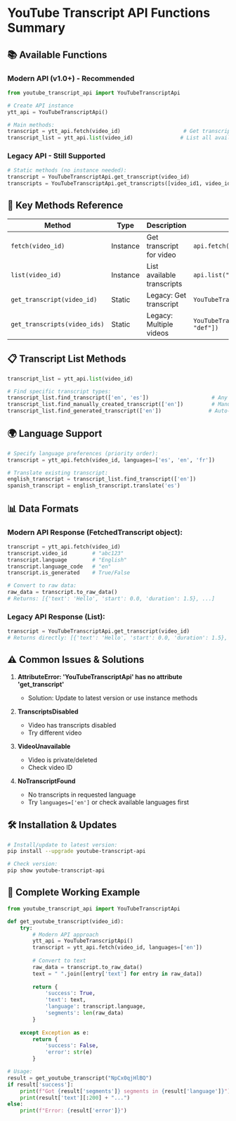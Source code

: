 # YouTube Transcript API Functions Summary

## 📚 Available Functions

### Modern API (v1.0+) - Recommended

```python
from youtube_transcript_api import YouTubeTranscriptApi

# Create API instance
ytt_api = YouTubeTranscriptApi()

# Main methods:
transcript = ytt_api.fetch(video_id)                    # Get transcript
transcript_list = ytt_api.list(video_id)               # List all available transcripts
```

### Legacy API - Still Supported

```python
# Static methods (no instance needed):
transcript = YouTubeTranscriptApi.get_transcript(video_id)
transcripts = YouTubeTranscriptApi.get_transcripts([video_id1, video_id2])
```

## 🔧 Key Methods Reference

| Method | Type | Description | Example |
|--------|------|-------------|---------|
| `fetch(video_id)` | Instance | Get transcript for video | `api.fetch("abc123")` |
| `list(video_id)` | Instance | List available transcripts | `api.list("abc123")` |
| `get_transcript(video_id)` | Static | Legacy: Get transcript | `YouTubeTranscriptApi.get_transcript("abc123")` |
| `get_transcripts(video_ids)` | Static | Legacy: Multiple videos | `YouTubeTranscriptApi.get_transcripts(["abc", "def"])` |

## 📋 Transcript List Methods

```python
transcript_list = ytt_api.list(video_id)

# Find specific transcript types:
transcript_list.find_transcript(['en', 'es'])                    # Any transcript
transcript_list.find_manually_created_transcript(['en'])         # Manual only
transcript_list.find_generated_transcript(['en'])               # Auto-generated only
```

## 🌍 Language Support

```python
# Specify language preferences (priority order):
transcript = ytt_api.fetch(video_id, languages=['es', 'en', 'fr'])

# Translate existing transcript:
english_transcript = transcript_list.find_transcript(['en'])
spanish_transcript = english_transcript.translate('es')
```

## 📊 Data Formats

### Modern API Response (FetchedTranscript object):
```python
transcript = ytt_api.fetch(video_id)
transcript.video_id        # "abc123"
transcript.language        # "English"
transcript.language_code   # "en"
transcript.is_generated    # True/False

# Convert to raw data:
raw_data = transcript.to_raw_data()
# Returns: [{'text': 'Hello', 'start': 0.0, 'duration': 1.5}, ...]
```

### Legacy API Response (List):
```python
transcript = YouTubeTranscriptApi.get_transcript(video_id)
# Returns directly: [{'text': 'Hello', 'start': 0.0, 'duration': 1.5}, ...]
```

## ⚠️ Common Issues & Solutions

1. **AttributeError: 'YouTubeTranscriptApi' has no attribute 'get_transcript'**
   - Solution: Update to latest version or use instance methods

2. **TranscriptsDisabled**
   - Video has transcripts disabled
   - Try different video

3. **VideoUnavailable**
   - Video is private/deleted
   - Check video ID

4. **NoTranscriptFound**
   - No transcripts in requested language
   - Try `languages=['en']` or check available languages first

## 🛠️ Installation & Updates

```bash
# Install/update to latest version:
pip install --upgrade youtube-transcript-api

# Check version:
pip show youtube-transcript-api
```

## 📝 Complete Working Example

```python
from youtube_transcript_api import YouTubeTranscriptApi

def get_youtube_transcript(video_id):
    try:
        # Modern API approach
        ytt_api = YouTubeTranscriptApi()
        transcript = ytt_api.fetch(video_id, languages=['en'])
        
        # Convert to text
        raw_data = transcript.to_raw_data()
        text = " ".join([entry['text'] for entry in raw_data])
        
        return {
            'success': True,
            'text': text,
            'language': transcript.language,
            'segments': len(raw_data)
        }
        
    except Exception as e:
        return {
            'success': False,
            'error': str(e)
        }

# Usage:
result = get_youtube_transcript("NpCx0qjHlBQ")
if result['success']:
    print(f"Got {result['segments']} segments in {result['language']}")
    print(result['text'][:200] + "...")
else:
    print(f"Error: {result['error']}")
```